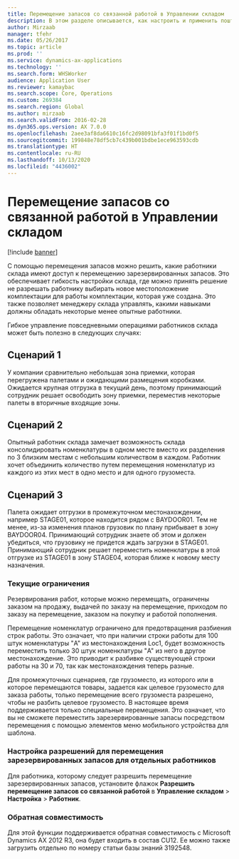 ```yaml
---
title: Перемещение запасов со связанной работой в Управлении складом
description: В этом разделе описывается, как настроить и применить поштучное подтверждение комплектации на мобильном устройстве.
author: Mirzaab
manager: tfehr
ms.date: 05/26/2017
ms.topic: article
ms.prod: ''
ms.service: dynamics-ax-applications
ms.technology: ''
ms.search.form: WHSWorker
audience: Application User
ms.reviewer: kamaybac
ms.search.scope: Core, Operations
ms.custom: 269384
ms.search.region: Global
ms.author: mirzaab
ms.search.validFrom: 2016-02-28
ms.dyn365.ops.version: AX 7.0.0
ms.openlocfilehash: 2aee3af8da6610c16fc2d98091bfa3f01f1bd0f5
ms.sourcegitcommit: 199848e78df5cb7c439b001bdbe1ece963593cdb
ms.translationtype: HT
ms.contentlocale: ru-RU
ms.lasthandoff: 10/13/2020
ms.locfileid: "4436002"
---
```

# <a name="movement-of-inventory-with-associated-work-in-warehouse-management"></a>Перемещение запасов со связанной работой в Управлении складом

[!include [banner](../includes/banner.md)]

С помощью перемещения запасов можно решить, какие работники склада имеют доступ к перемещению зарезервированных запасов. Это обеспечивает гибкость настройки склада, где можно принять решение не разрешать работнику выбирать новое местоположение комплектации для работы комплектации, которая уже создана. Это также позволяет менеджеру склада управлять, какими навыками должны обладать некоторые менее опытные работники.

Гибкое управление повседневными операциями работников склада может быть полезно в следующих случаях:

## <a name="scenario-1"></a>Сценарий 1
У компании сравнительно небольшая зона приемки, которая перегружена палетами и ожидающими размещения коробками. Ожидается крупная отгрузка в текущий день, поэтому принимающий сотрудник решает освободить зону приемки, переместив некоторые палеты в вторичные входящие зоны.

## <a name="scenario-2"></a>Сценарий 2
Опытный работник склада замечает возможность склада консолидировать номенклатуры в одном месте вместо их разделения по 3 близким местам с небольшим количеством в каждом. Работник хочет объединить количество путем перемещения номенклатур из каждого из этих мест в одно место и для одного грузоместа.

## <a name="scenario-3"></a>Сценарий 3
Палета ожидает отгрузки в промежуточном местонахождении, например STAGE01, которое находится рядом с BAYDOOR01. Тем не менее, из-за изменения планов грузовик по плану прибывает в зону BAYDOOR04. Принимающий сотрудник знаете об этом и должен убедиться, что грузовику не придется ждать загрузки в STAGE01. Принимающий сотрудник решает переместить номенклатуры в этой отгрузке из STAGE01 в зону STAGE04, которая ближе к новому месту назначения.

### <a name="current-limitations"></a>Текущие ограничения

Резервирования работ, которые можно перемещать, ограничены заказом на продажу, выдачей по заказу на перемещение, приходом по заказу на перемещение, заказом на покупку и работой пополнения.

Перемещение номенклатур ограничено для предотвращения разбиения строк работы. Это означает, что при наличии строки работы для 100 штук номенклатуры "A" из местонахождения Loc1, будет возможность переместить только 30 штук номенклатуры "A" из него в другое местонахождение. Это приводит к разбивке существующей строки работы на 30 и 70, так как местонахождения теперь разные.

Для промежуточных сценариев, где грузоместо, из которого или в которое перемещаются товары, задается как целевое грузоместо для заказа работы, только перемещение всего грузоместа разрешено, чтобы не разбить целевое грузоместо.
В настоящее время поддерживается только специальные перемещения. Это означает, что вы не сможете переместить зарезервированные запасы посредством перемещения с помощью элементов меню мобильного устройства для шаблона.

### <a name="set-up-permission-to-move-reserved-inventory-for-individual-workers"></a>Настройка разрешений для перемещения зарезервированных запасов для отдельных работников

Для работника, которому следует разрешить перемещение зарезервированных запасов, установите флажок **Разрешить перемещение запасов со связанной работой** в **Управление складом** > **Настройка** > **Работник**.  

### <a name="backported"></a>Обратная совместимость

Для этой функции поддерживается обратная совместимость с Microsoft Dynamics AX 2012 R3, она будет входить в состав CU12.
Ее можно также загрузить отдельно по номеру статьи базы знаний 3192548. 

